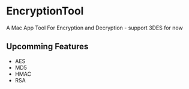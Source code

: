 # EncryptionTool
A Mac App Tool For Encryption and Decryption - support 3DES for now
## Upcomming Features
- AES
- MD5
- HMAC
- RSA
